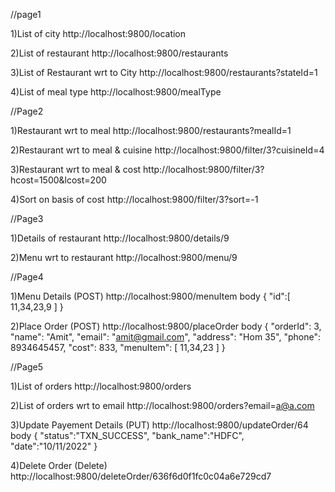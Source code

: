 <!-- all theapi in your document -->

//page1

1)List of city
http://localhost:9800/location

2)List of restaurant
http://localhost:9800/restaurants

3)List of Restaurant wrt to City
http://localhost:9800/restaurants?stateId=1

4)List of meal type
http://localhost:9800/mealType


//Page2

1)Restaurant wrt to meal
http://localhost:9800/restaurants?mealId=1

2)Restaurant wrt to meal & cuisine
http://localhost:9800/filter/3?cuisineId=4

3)Restaurant wrt to meal & cost
http://localhost:9800/filter/3?hcost=1500&lcost=200

4)Sort on basis of cost
http://localhost:9800/filter/3?sort=-1

//Page3

1)Details of restaurant
http://localhost:9800/details/9

2)Menu wrt to restaurant
http://localhost:9800/menu/9

//Page4

1)Menu Details (POST)
http://localhost:9800/menuItem body { "id":[ 11,34,23,9 ] }

2)Place Order (POST)
http://localhost:9800/placeOrder body { "orderId": 3, "name": "Amit", "email": "amit@gmail.com", "address": "Hom 35", "phone": 8934645457, "cost": 833, "menuItem": [ 11,34,23 ] }

//Page5

1)List of orders
http://localhost:9800/orders

2)List of orders wrt to email
http://localhost:9800/orders?email=a@a.com

3)Update Payement Details (PUT)
http://localhost:9800/updateOrder/64 body { "status":"TXN_SUCCESS", "bank_name":"HDFC", "date":"10/11/2022" }

4)Delete Order (Delete)
http://localhost:9800/deleteOrder/636f6d0f1fc0c04a6e729cd7